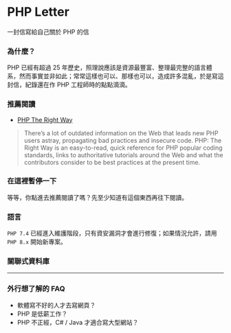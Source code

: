# PHP Letter
一封信寫給自己關於 PHP 的信

### 為什麼？
PHP 已經有超過 25 年歷史，照理說應該是資源最豐富、整理最完整的語言體系，然而事實並非如此；常常這樣也可以、那樣也可以，造成許多混亂，於是寫這封信，紀錄還在作 PHP 工程師時的點點滴滴。

### 推薦閱讀
* [PHP The Right Way](https://phptherightway.com/)
> There’s a lot of outdated information on the Web that leads new PHP users astray, propagating bad practices and insecure code. PHP: The Right Way is an easy-to-read, quick reference for PHP popular coding standards, links to authoritative tutorials around the Web and what the contributors consider to be best practices at the present time.

### 在這裡暫停一下
等等，你點進去推薦閱讀了嗎？先至少知道有這個東西再往下閱讀。

### 語言
`PHP 7.4` 已經進入維護階段，只有資安漏洞才會進行修復；如果情況允許，請用 `PHP 8.x` 開始新專案。

### 關聯式資料庫

---

### 外行想了解的 FAQ
- 軟體寫不好的人才去寫網頁？
- PHP 是低薪工作？
- PHP 不正經，C# / Java 才適合寫大型網站？
